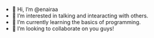 - 👋 Hi, I’m @enairaa
- 👀 I’m interested in talking and intearacting with others.
- 🌱 I’m currently learning the basics of programming.
- 💞️ I’m looking to collaborate on you guys!

<!---
enairaa/enairaa is a ✨ special ✨ repository because its `README.md` (this file) appears on your GitHub profile.
You can click the Preview link to take a look at your changes.
--->
